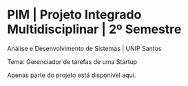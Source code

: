 # PIM | Projeto Integrado Multidisciplinar | 2º Semestre
Análise e Desenvolvimento de Sistemas | UNIP Santos

Tema: Gerenciador de tarefas de uma Startup

Apenas parte do projeto está disponível aqui.
